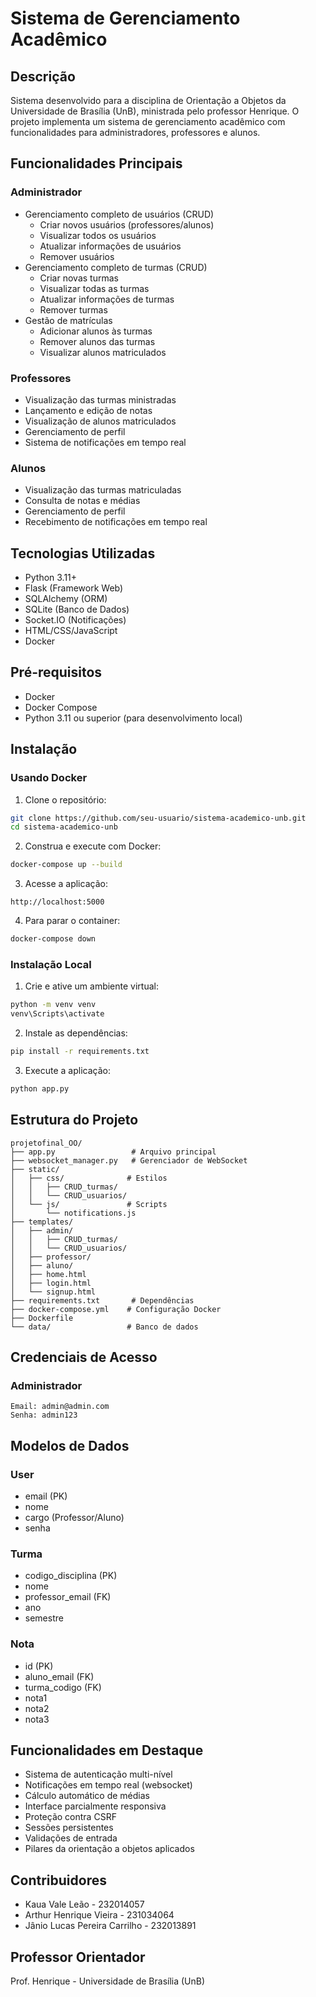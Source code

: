 # Sistema de Gerenciamento Acadêmico

## Descrição
Sistema desenvolvido para a disciplina de Orientação a Objetos da Universidade de Brasília (UnB), ministrada pelo professor Henrique. O projeto implementa um sistema de gerenciamento acadêmico com funcionalidades para administradores, professores e alunos.

## Funcionalidades Principais

### Administrador
- Gerenciamento completo de usuários (CRUD)
  - Criar novos usuários (professores/alunos)
  - Visualizar todos os usuários
  - Atualizar informações de usuários
  - Remover usuários
- Gerenciamento completo de turmas (CRUD)
  - Criar novas turmas
  - Visualizar todas as turmas
  - Atualizar informações de turmas
  - Remover turmas
- Gestão de matrículas
  - Adicionar alunos às turmas
  - Remover alunos das turmas
  - Visualizar alunos matriculados

### Professores
- Visualização das turmas ministradas
- Lançamento e edição de notas
- Visualização de alunos matriculados
- Gerenciamento de perfil
- Sistema de notificações em tempo real

### Alunos
- Visualização das turmas matriculadas
- Consulta de notas e médias
- Gerenciamento de perfil
- Recebimento de notificações em tempo real

## Tecnologias Utilizadas
- Python 3.11+
- Flask (Framework Web)
- SQLAlchemy (ORM)
- SQLite (Banco de Dados)
- Socket.IO (Notificações)
- HTML/CSS/JavaScript
- Docker

## Pré-requisitos

- Docker
- Docker Compose
- Python 3.11 ou superior (para desenvolvimento local)

## Instalação

### Usando Docker

1. Clone o repositório:
```bash
git clone https://github.com/seu-usuario/sistema-academico-unb.git
cd sistema-academico-unb
```

2. Construa e execute com Docker:
```bash
docker-compose up --build
```

3. Acesse a aplicação:
```
http://localhost:5000
```

4. Para parar o container:
```bash
docker-compose down
```

### Instalação Local

1. Crie e ative um ambiente virtual:
```bash
python -m venv venv
venv\Scripts\activate
```

2. Instale as dependências:
```bash
pip install -r requirements.txt
```

3. Execute a aplicação:
```bash
python app.py
```

## Estrutura do Projeto
```
projetofinal_OO/
├── app.py                 # Arquivo principal
├── websocket_manager.py   # Gerenciador de WebSocket
├── static/
│   ├── css/              # Estilos
│   │   ├── CRUD_turmas/
│   │   └── CRUD_usuarios/
│   └── js/               # Scripts
│       └── notifications.js
├── templates/
│   ├── admin/
│   │   ├── CRUD_turmas/
│   │   └── CRUD_usuarios/
│   ├── professor/
│   ├── aluno/
│   ├── home.html
│   ├── login.html
│   └── signup.html
├── requirements.txt       # Dependências
├── docker-compose.yml    # Configuração Docker
├── Dockerfile           
└── data/                 # Banco de dados
```

## Credenciais de Acesso

### Administrador
```
Email: admin@admin.com
Senha: admin123
```

## Modelos de Dados

### User
- email (PK)
- nome
- cargo (Professor/Aluno)
- senha

### Turma
- codigo_disciplina (PK)
- nome
- professor_email (FK)
- ano
- semestre

### Nota
- id (PK)
- aluno_email (FK)
- turma_codigo (FK)
- nota1
- nota2
- nota3

## Funcionalidades em Destaque

- Sistema de autenticação multi-nível
- Notificações em tempo real (websocket)
- Cálculo automático de médias
- Interface parcialmente responsiva
- Proteção contra CSRF
- Sessões persistentes
- Validações de entrada
- Pilares da orientação a objetos aplicados

## Contribuidores

- Kaua Vale Leão - 232014057
- Arthur Henrique Vieira - 231034064
- Jânio Lucas Pereira Carrilho - 232013891

## Professor Orientador
Prof. Henrique - Universidade de Brasília (UnB)


